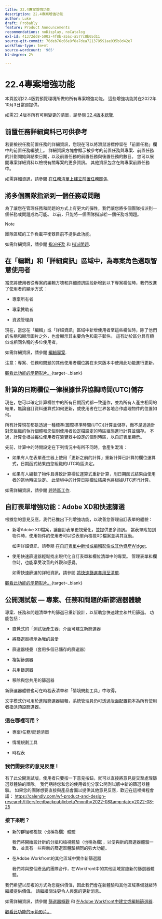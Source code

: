 ```yaml
---
title: 22.4專案增強功能
description: 22.4專案增強功能
author: Luke
draft: Probably
feature: Product Announcements
recommendations: noDisplay, noCatalog
exl-id: 41372dd8-5002-4f8b-a5ac-a577c8b05d11
source-git-commit: 76deb76c66e8f8a7dea721378591ae035b8d42e7
workflow-type: tm+mt
source-wordcount: '965'
ht-degree: 2%

---
```


# 22.4專案增強功能

本頁說明22.4版對預覽環境所做的所有專案增強功能。 這些增強功能將在2022年10月3日當週提供。

如需22.4版本所有可用變更的清單，請參閱 [22.4版本總覽](/help/quicksilver/product-announcements/product-releases/22.4-release-activity/22-4-release-overview.md).

## 前置任務詳細資料已可供參考

若要檢視任務前置任務的詳細資訊，您現在可以將滑鼠游標停留在「前置任務」欄中的前置任務編號上。 詳細資訊方塊會顯示被參考的前置任務與專案、前置任務的計劃開始與結束日期，以及前置任務的前置任務與後置任務的數目。 您可以展開專案詳細資料以檢視有關專案的更多資訊。 其他資訊包含在跨專案前置任務中。

如需詳細資訊，請參閱 [在任務清單上建立前置任務關係](/help/quicksilver/manage-work/tasks/use-prdcssrs/create-predecessors-on-task-list.md).

## 將多個團隊指派到一個任務或問題

為了讓您在管理任務和問題的方式上有更大的彈性，我們讓您將多個團隊指派到一個任務或問題成為可能。 以前，只能將一個團隊指派給一個任務或問題。

>[!NOTE]
>
>團隊區域的工作負載平衡器目前不提供此功能。

如需詳細資訊，請參閱 [指派任務](/help/quicksilver/manage-work/tasks/assign-tasks/assign-tasks.md) 和 [指派問題](/help/quicksilver/manage-work/issues/manage-issues/assign-issues.md).

## 在「編輯」和「詳細資訊」區域中，為專案角色選取智慧使用者

當您將使用者從專案的編輯方塊和詳細資訊區段新增到以下專案欄位時，我們改進了使用者的顯示方式：

* 專案所有者

* 專案贊助者

* 資源管理員

現在，當您在「編輯」或「詳細資訊」區域中新增使用者至這些欄位時，除了他們的名稱和顯示圖片之外，也會顯示其主要角色和電子郵件。 這有助於區分具有類似或相同名稱的多位使用者。

如需詳細資訊，請參閱 [編輯專案](/help/quicksilver/manage-work/projects/manage-projects/edit-projects.md).

注意：專案、任務和問題的其他使用者欄位將在未來版本中使用此功能進行更新。

[觀看此功能的示範影片。](https://video.tv.adobe.com/v/3412390/){target=_blank}

## 計算的日期欄位一律根據世界協調時間(UTC)儲存

現在，您可以確定計算欄位中的所有日期函式都一致運作，並為所有人產生相同的結果，無論自訂資料運算式如何更新，或使用者在世界各地合作處理物件的位置如何。

所有計算現在都是透過一種標準(國際標準時間(UTC))計算並儲存，而不是透過針對您組織的執行個體和您個別使用者設定檔設定的時區組態進行計算並儲存。 不過，計算會根據每位使用者在瀏覽器中設定的個別時區，以自訂表單顯示。

先前，計算中的時間設定在下列情況中有所不同時，會產生混淆：

* 如果有人在表單產生器上使用「更新之前的計算」重新計算已計算的欄位運算式，日期函式結果由您組織的UTC時區決定。

* 如果有人編輯了物件且導致計算欄位運算式重新計算，則日期函式結果由使用者的當地時區決定。 此情境中的計算日期欄位結果也將根據UTC進行計算。

如需詳細資訊，請參閱 [跨時區工作](/help/quicksilver/workfront-basics/tips-tricks-and-troubleshooting/working-across-timezones.md).

## 自訂表單增強功能：Adobe XD和快速篩選

根據您的意見反應，我們已推出下列增強功能，以改善您管理自訂表單的體驗：

* 新增Adobe XD檔案，讓自訂表單更視覺化，並提供更多資訊。 當表單附加到物件時，使用物件的使用者可以從表單內檢視XD檔案並與其互動。

  如需詳細資訊，請參閱 [在自訂表單中新增或編輯影像或其他資產Widget](/help/quicksilver/administration-and-setup/customize-workfront/create-manage-custom-forms/add-widget-or-edit-its-properties-in-a-custom-form.md).

* 使用快速篩選器輕鬆找出現代化自訂表單和欄位清單中的專案。 管理表單和欄位時，也能享受改善的外觀和感覺。

  如需快速篩選的詳細資訊，請參閱 [將快速篩選套用至清單](/help/quicksilver/workfront-basics/navigate-workfront/use-lists/apply-quick-filter-list.md).

[觀看此功能的示範影片。](https://video.tv.adobe.com/v/3412469/){target=_blank}

## 公開測試版 — 專案、任務和問題的新篩選器體驗

專案、任務和問題清單中的篩選已重新設計，以幫助您快速建立和共用篩選。 功能包括：

* 直覺式的「測試版產生器」介面可建立新篩選器

* 將篩選器標示為我的最愛

* 篩選器棧疊（套用多個已儲存的篩選器）

* 複製篩選器

* 共用篩選器

* 移除與您共用的篩選器


新篩選器體驗也可在時程表清單和「情境規劃工具」中取得。

文字模式仍可用於進階篩選器編輯，系統管理員仍可透過版面配置範本為所有使用者指派預設篩選器。

### 這在哪裡可用？

* 專案/任務/問題清單

* 情境規劃工具

* 時程表


### 我們需要您的意見反應！

有了此公開測試版，使用者只要按一下意見按鈕，就可以直接將意見提交至處理篩選器體驗的團隊。 我們期待您和您的使用者能分享公開測試版中新的篩選器體驗。 如果您的團隊想要直接與產品會面以提供其他意見反應，歡迎在這裡排程會議： https://calendly.com/wf-product-and-design-research/filtersfeedbackpublicbeta?month=2022-08&amp;date=2022-08-25

### 接下來呢？

* 新的群組和檢視（也稱為欄）體驗

  我們將開始設計新的分組和檢視體驗（也稱為欄），以便與新的篩選器體驗一致，並具有一些與新的篩選器體驗相同的強大功能。

* 在Adobe Workfront的其他區域中實作新篩選器

  我們將與整個產品的團隊合作，在Workfront中的其他區域實施新的篩選器體驗。


我們希望以反複的方式為您提供價值，因此我們會在新體驗和其他區域準備就緒時繼續提供價值。 請繼續關注更令人興奮的更新消息。

如需詳細資訊，請參閱 [篩選器概觀](/help/quicksilver/reports-and-dashboards/reports/reporting-elements/filters-overview.md) 和 [在Adobe Workfront中建立或編輯篩選器](/help/quicksilver/reports-and-dashboards/reports/reporting-elements/create-filters.md).

[觀看此功能的示範影片。](https://video.tv.adobe.com/v/3412391/)
